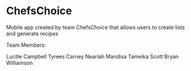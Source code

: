 # ChefsChoice
Mobile app created by team ChefsChoice that allows users to create lists and generate recipes

Team Members:

Lucille Campbell
Tyrees Carney
Neariah Mandisa
Tameika Scott
Bryan Williamson